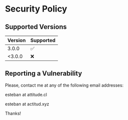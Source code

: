 # Security Policy

## Supported Versions

| Version | Supported          |
| ------- | ------------------ |
| 3.0.0  | :white_check_mark: |
| <3.0.0 | :x:                |

## Reporting a Vulnerability

Please, contact me at any of the following email addresses:

esteban at attitude.cl

esteban at actitud.xyz

Thanks!
